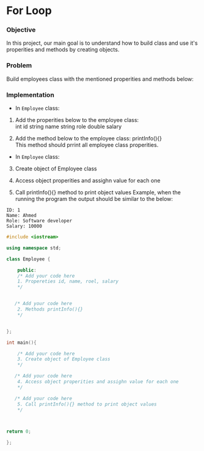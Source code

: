 # For Loop

### Objective

In this project, our main goal is to understand how to build class and use it's properities and methods by creating objects.

### Problem

Build employees class with the mentioned properities and methods below:

### Implementation

- In `Employee` class:

1. Add the properities below to the employee class:  
int id
string name
string role
double salary

2. Add the method below to the employee class:
printInfo(){}  
This method should prrint all employee class properities.


- In `Employee` class:
3. Create object of Employee class

4. Access object properities and assighn value for each one

5. Call printInfo(){} method to print object values
Example, when the running the program the output should be similar to the below:


```
ID: 1
Name: Ahmed
Role: Software developer
Salary: 10000

```
  
  
```cpp
#include <iostream>

using namespace std;

class Employee {

    public:
    /* Add your code here 
    1. Propereties id, name, roel, salary
    */


   /* Add your code here 
    2. Methods printInfo(){}
    */


};

int main(){

    /* Add your code here 
    3. Create object of Employee class
    */

   /* Add your code here 
    4. Access object properities and assighn value for each one
    */

   /* Add your code here 
    5. Call printInfo(){} method to print object values
    */



return 0;

};

```
